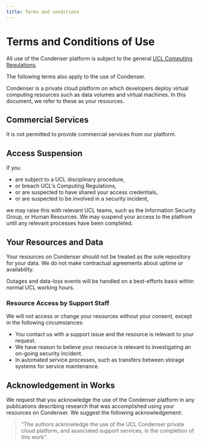 ```yaml
---
title: Terms and conditions
---
```


# Terms and Conditions of Use

All use of the Condenser platform is subject to the general [UCL Computing Regulations](https://www.ucl.ac.uk/information-security/sites/information_security/files/regulations.pdf).

The following terms also apply to the use of Condenser.

Condenser is a private cloud platform on which developers deploy virtual computing
resources such as data volumes and virtual machines. In this document, we refer to
these as your resources.

## Commercial Services

It is not permitted to provide commercial services from our platform.

## Access Suspension

If you

- are subject to a UCL disciplinary procedure,
- or breach UCL's Computing Regulations,
- or are suspected to have shared your access credentials,
- or are suspected to be involved in a security incident,

we may raise this with relevant UCL teams, such as the Information Security Group,
or Human Resources. We may suspend your access to the platfrom until any relevant
processes have been completed.

## Your Resources and Data

Your resources on Condenser should not be treated as the sole repository for
your data. We do not make contractual agreements about uptime or availability.

Outages and data-loss events will be handled on a best-efforts basis within normal
UCL working hours.

### Resource Access by Support Staff

We will not access or change your resources without your consent, except in the following
circumstances:

- You contact us with a support issue and the resource is relevant to your request.
- We have reason to believe your resource is relevant to investigating an on-going
security incident.
- In automated service processes, such as transfers between storage systems for
service maintenance.

## Acknowledgement in Works

We request that you acknowledge the use of the Condenser platform in any publications
describing research that was accomplished using your resources on Condenser. We suggest
the following acknowledgement:

> "The authors acknowledge the use of the UCL Condenser private cloud platform, and
> associated support services, in the completion of this work".
